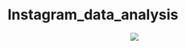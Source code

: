 # Instagram_data_analysis

<div align="center">
  <img src="https://github.com/sourakantig/Instagram_data_analysis/blob/main/DATA_MODEL.PNG"><br>
</div>
